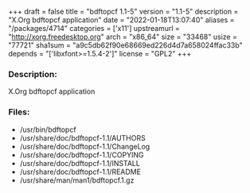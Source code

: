 +++
draft = false
title = "bdftopcf 1.1-5"
version = "1.1-5"
description = "X.Org bdftopcf application"
date = "2022-01-18T13:07:40"
aliases = "/packages/4714"
categories = ['x11']
upstreamurl = "http://xorg.freedesktop.org"
arch = "x86_64"
size = "33468"
usize = "77721"
sha1sum = "a9c5db62f90e68669ed226d4d7a658024ffac33b"
depends = "['libxfont>=1.5.4-2']"
license = "GPL2"
+++
### Description: 
X.Org bdftopcf application

### Files: 
* /usr/bin/bdftopcf
* /usr/share/doc/bdftopcf-1.1/AUTHORS
* /usr/share/doc/bdftopcf-1.1/ChangeLog
* /usr/share/doc/bdftopcf-1.1/COPYING
* /usr/share/doc/bdftopcf-1.1/INSTALL
* /usr/share/doc/bdftopcf-1.1/README
* /usr/share/man/man1/bdftopcf.1.gz
